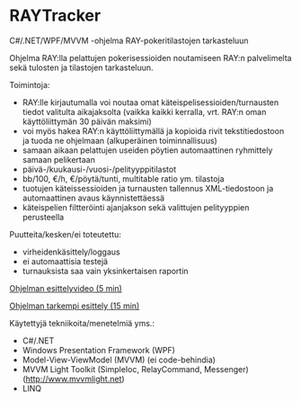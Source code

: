 # RAYTracker
C#/.NET/WPF/MVVM -ohjelma RAY-pokeritilastojen tarkasteluun

Ohjelma RAY:lla pelattujen pokerisessioiden noutamiseen RAY:n palvelimelta sekä tulosten ja tilastojen tarkasteluun.

Toimintoja:
- RAY:lle kirjautumalla voi noutaa omat käteispelisessioiden/turnausten tiedot valitulta aikajaksolta (vaikka kaikki kerralla, vrt. RAY:n oman käyttöliittymän 30 päivän maksimi)
- voi myös hakea RAY:n käyttöliittymällä ja kopioida rivit tekstitiedostoon ja tuoda ne ohjelmaan (alkuperäinen toiminnallisuus)
- samaan aikaan pelattujen useiden pöytien automaattinen ryhmittely samaan pelikertaan
- päivä-/kuukausi-/vuosi-/pelityyppitilastot
- bb/100, €/h, €/pöytä/tunti, multitable ratio ym. tilastoja
- tuotujen käteissessioiden ja turnausten tallennus XML-tiedostoon ja automaattinen avaus käynnistettäessä
- käteispelien filtteröinti ajanjakson sekä valittujen pelityyppien perusteella

Puutteita/kesken/ei toteutettu:
- virheidenkäsittely/loggaus
- ei automaattisia testejä
- turnauksista saa vain yksinkertaisen raportin

<p><a href="https://www.youtube.com/watch?v=zFDXRh5QRas">Ohjelman esittelyvideo (5 min)</a></p>
<p><a href="https://www.youtube.com/watch?v=4ghVsb3OLUg">Ohjelman tarkempi esittely (15 min)</a></p>

Käytettyjä tekniikoita/menetelmiä yms.:
- C#/.NET
- Windows Presentation Framework (WPF)
- Model-View-ViewModel (MVVM) (ei code-behindia)
- MVVM Light Toolkit (SimpleIoc, RelayCommand, Messenger) (http://www.mvvmlight.net)
- LINQ
